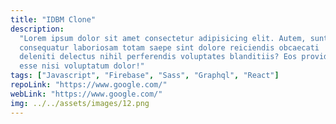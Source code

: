 ```yaml
---
title: "IDBM Clone"
description:
  "Lorem ipsum dolor sit amet consectetur adipisicing elit. Autem, sunt
  consequatur laboriosam totam saepe sint dolore reiciendis obcaecati
  deleniti delectus nihil perferendis voluptates blanditiis? Eos provident
  esse nisi voluptatum dolor!"
tags: ["Javascript", "Firebase", "Sass", "Graphql", "React"]
repoLink: "https://www.google.com/"
webLink: "https://www.google.com/"
img: ../../assets/images/12.png
---
```

